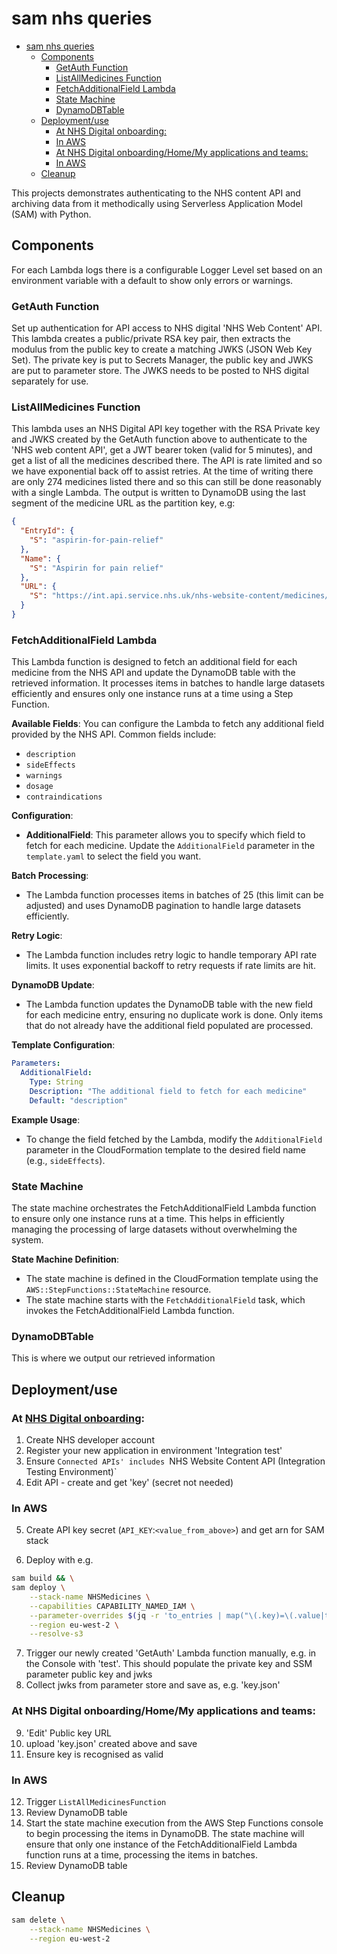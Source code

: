 # sam nhs queries

- [sam nhs queries](#sam-nhs-queries)
  - [Components](#components)
    - [GetAuth Function](#getauth-function)
    - [ListAllMedicines Function](#listallmedicines-function)
    - [FetchAdditionalField Lambda](#fetchadditionalfield-lambda)
    - [State Machine](#state-machine)
    - [DynamoDBTable](#dynamodbtable)
  - [Deployment/use](#deploymentuse)
    - [At NHS Digital onboarding:](#at-nhs-digital-onboarding)
    - [In AWS](#in-aws)
    - [At NHS Digital onboarding/Home/My applications and teams:](#at-nhs-digital-onboardinghomemy-applications-and-teams)
    - [In AWS](#in-aws-1)
  - [Cleanup](#cleanup)

This projects demonstrates authenticating to the NHS content API and archiving data from it methodically using Serverless Application Model (SAM) with Python.

## Components 

For each Lambda logs there is a configurable Logger Level set based on an environment variable with a default to show only errors or warnings.

### GetAuth Function

Set up authentication for API access to NHS digital 'NHS Web Content' API. This lambda creates a public/private RSA key pair, then extracts the modulus from the public key to create a matching JWKS (JSON Web Key Set). The private key is put to Secrets Manager, the public key and JWKS are put to parameter store. The JWKS needs to be posted to NHS digital separately for use.

### ListAllMedicines Function

This lambda uses an NHS Digital API key together with the RSA Private key and JWKS created by the GetAuth function above to authenticate to the 'NHS web content API', get a JWT bearer token (valid for 5 minutes), and get a list of all the medicines described there. The API is rate limited and so we have exponential back off to assist retries. At the time of writing there are only 274 medicines listed there and so this can still be done reasonably with a single Lambda. The output is written to DynamoDB using the last segment of the medicine URL as the partition key, e.g:

```json
{
  "EntryId": {
    "S": "aspirin-for-pain-relief"
  },
  "Name": {
    "S": "Aspirin for pain relief"
  },
  "URL": {
    "S": "https://int.api.service.nhs.uk/nhs-website-content/medicines/aspirin-for-pain-relief/"
  }
}
```

### FetchAdditionalField Lambda

This Lambda function is designed to fetch an additional field for each medicine from the NHS API and update the DynamoDB table with the retrieved information. It processes items in batches to handle large datasets efficiently and ensures only one instance runs at a time using a Step Function.

**Available Fields**: You can configure the Lambda to fetch any additional field provided by the NHS API. Common fields include:
- `description`
- `sideEffects`
- `warnings`
- `dosage`
- `contraindications`

**Configuration**:
- **AdditionalField**: This parameter allows you to specify which field to fetch for each medicine. Update the `AdditionalField` parameter in the `template.yaml` to select the field you want.

**Batch Processing**:
- The Lambda function processes items in batches of 25 (this limit can be adjusted) and uses DynamoDB pagination to handle large datasets efficiently.

**Retry Logic**:
- The Lambda function includes retry logic to handle temporary API rate limits. It uses exponential backoff to retry requests if rate limits are hit.

**DynamoDB Update**:
- The Lambda function updates the DynamoDB table with the new field for each medicine entry, ensuring no duplicate work is done. Only items that do not already have the additional field populated are processed.

**Template Configuration**:
```yaml
Parameters:
  AdditionalField:
    Type: String
    Description: "The additional field to fetch for each medicine"
    Default: "description"
```

**Example Usage**:
- To change the field fetched by the Lambda, modify the `AdditionalField` parameter in the CloudFormation template to the desired field name (e.g., `sideEffects`).

### State Machine

The state machine orchestrates the FetchAdditionalField Lambda function to ensure only one instance runs at a time. This helps in efficiently managing the processing of large datasets without overwhelming the system.

**State Machine Definition**:
- The state machine is defined in the CloudFormation template using the `AWS::StepFunctions::StateMachine` resource.
- The state machine starts with the `FetchAdditionalField` task, which invokes the FetchAdditionalField Lambda function.

### DynamoDBTable

This is where we output our retrieved information

## Deployment/use

### At [NHS Digital onboarding](https://onboarding.prod.api.platform.nhs.uk/):

1. Create NHS developer account
2. Register your new application in environment 'Integration test'
3. Ensure `Connected APIs' includes `NHS Website Content API (Integration Testing Environment)`
4. Edit API - create and get 'key' (secret not needed)

### In AWS

5. Create API key secret (`API_KEY`:`<value_from_above>`) and get arn for SAM stack

6. Deploy with e.g.

```bash
sam build && \
sam deploy \
    --stack-name NHSMedicines \
    --capabilities CAPABILITY_NAMED_IAM \
    --parameter-overrides $(jq -r 'to_entries | map("\(.key)=\(.value|tostring)") | .[]' vars.json) \
    --region eu-west-2 \
    --resolve-s3 
```

7. Trigger our newly created 'GetAuth' Lambda function manually, e.g. in the Console with 'test'. This should populate the private key and SSM parameter public key and jwks
8. Collect jwks from parameter store and save as, e.g. 'key.json'

### At NHS Digital onboarding/Home/My applications and teams:

9. 'Edit' Public key URL
10. upload 'key.json' created above and save
11. Ensure key is recognised as valid

### In AWS

12. Trigger `ListAllMedicinesFunction` 
13. Review DynamoDB table
14. Start the state machine execution from the AWS Step Functions console to begin processing the items in DynamoDB. The state machine will ensure that only one instance of the FetchAdditionalField Lambda function runs at a time, processing the items in batches.
15.  Review DynamoDB table

## Cleanup

```bash
sam delete \
    --stack-name NHSMedicines \
    --region eu-west-2
```